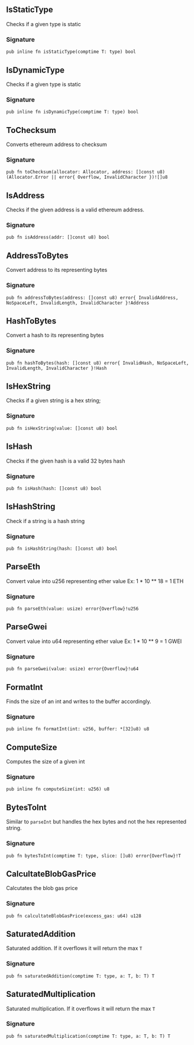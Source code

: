 ## IsStaticType
Checks if a given type is static

### Signature

```zig
pub inline fn isStaticType(comptime T: type) bool
```

## IsDynamicType
Checks if a given type is static

### Signature

```zig
pub inline fn isDynamicType(comptime T: type) bool
```

## ToChecksum
Converts ethereum address to checksum

### Signature

```zig
pub fn toChecksum(allocator: Allocator, address: []const u8) (Allocator.Error || error{ Overflow, InvalidCharacter })![]u8
```

## IsAddress
Checks if the given address is a valid ethereum address.

### Signature

```zig
pub fn isAddress(addr: []const u8) bool
```

## AddressToBytes
Convert address to its representing bytes

### Signature

```zig
pub fn addressToBytes(address: []const u8) error{ InvalidAddress, NoSpaceLeft, InvalidLength, InvalidCharacter }!Address
```

## HashToBytes
Convert a hash to its representing bytes

### Signature

```zig
pub fn hashToBytes(hash: []const u8) error{ InvalidHash, NoSpaceLeft, InvalidLength, InvalidCharacter }!Hash
```

## IsHexString
Checks if a given string is a hex string;

### Signature

```zig
pub fn isHexString(value: []const u8) bool
```

## IsHash
Checks if the given hash is a valid 32 bytes hash

### Signature

```zig
pub fn isHash(hash: []const u8) bool
```

## IsHashString
Check if a string is a hash string

### Signature

```zig
pub fn isHashString(hash: []const u8) bool
```

## ParseEth
Convert value into u256 representing ether value
Ex: 1 * 10 ** 18 = 1 ETH

### Signature

```zig
pub fn parseEth(value: usize) error{Overflow}!u256
```

## ParseGwei
Convert value into u64 representing ether value
Ex: 1 * 10 ** 9 = 1 GWEI

### Signature

```zig
pub fn parseGwei(value: usize) error{Overflow}!u64
```

## FormatInt
Finds the size of an int and writes to the buffer accordingly.

### Signature

```zig
pub inline fn formatInt(int: u256, buffer: *[32]u8) u8
```

## ComputeSize
Computes the size of a given int

### Signature

```zig
pub inline fn computeSize(int: u256) u8
```

## BytesToInt
Similar to `parseInt` but handles the hex bytes and not the
hex represented string.

### Signature

```zig
pub fn bytesToInt(comptime T: type, slice: []u8) error{Overflow}!T
```

## CalcultateBlobGasPrice
Calcutates the blob gas price

### Signature

```zig
pub fn calcultateBlobGasPrice(excess_gas: u64) u128
```

## SaturatedAddition
Saturated addition. If it overflows it will return the max `T`

### Signature

```zig
pub fn saturatedAddition(comptime T: type, a: T, b: T) T
```

## SaturatedMultiplication
Saturated multiplication. If it overflows it will return the max `T`

### Signature

```zig
pub fn saturatedMultiplication(comptime T: type, a: T, b: T) T
```


